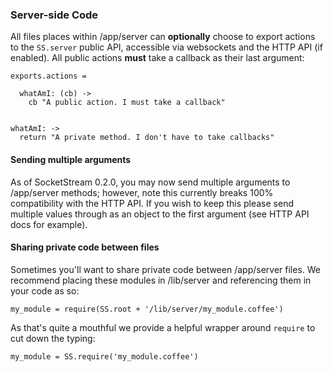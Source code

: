 ### Server-side Code

All files places within /app/server can __optionally__ choose to export actions to the `SS.server` public API, accessible via websockets and the HTTP API (if enabled). All public actions __must__ take a callback as their last argument:


``` coffee-script
exports.actions =

  whatAmI: (cb) ->
    cb "A public action. I must take a callback"


whatAmI: ->
  return "A private method. I don't have to take callbacks"
```

#### Sending multiple arguments

As of SocketStream 0.2.0, you may now send multiple arguments to /app/server methods; however, note this currently breaks 100% compatibility with the HTTP API. If you wish to keep this please send multiple values through as an object to the first argument (see HTTP API docs for example).

#### Sharing private code between files

Sometimes you'll want to share private code between /app/server files. We recommend placing these modules in /lib/server and referencing them in your code as so:

``` coffee-script
my_module = require(SS.root + '/lib/server/my_module.coffee')
```

As that's quite a mouthful we provide a helpful wrapper around `require` to cut down the typing:

``` coffee-script
my_module = SS.require('my_module.coffee')
```
